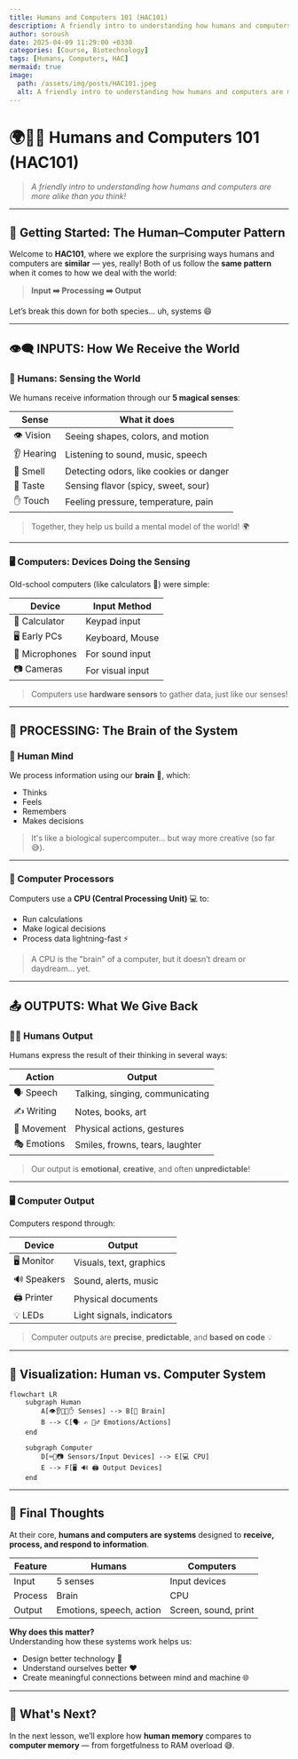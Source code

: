 ```yaml
---
title: Humans and Computers 101 (HAC101)
description: A friendly intro to understanding how humans and computers are more alike than you think!
author: soroush
date: 2025-04-09 11:29:00 +0330
categories: [Course, Biotechnology]
tags: [Humans, Computers, HAC]
mermaid: true
image:
  path: /assets/img/posts/HAC101.jpeg
  alt: A friendly intro to understanding how humans and computers are more alike than you think!
---
```

# 🌍👨‍💻 Humans and Computers 101 (HAC101)

> *A friendly intro to understanding how humans and computers are more alike than you think!*

---

## 🚀 Getting Started: The Human–Computer Pattern

Welcome to **HAC101**, where we explore the surprising ways humans and computers are **similar** — yes, really! Both of us follow the **same pattern** when it comes to how we deal with the world:

> **Input ➡️ Processing ➡️ Output**

Let’s break this down for both species… uh, systems 😄

---

## 👁️‍🗨️ INPUTS: How We Receive the World

### 🧠 Humans: Sensing the World
We humans receive information through our **5 magical senses**:

| Sense | What it does |
|-------|---------------|
| 👁️  Vision | Seeing shapes, colors, and motion |
| 👂 Hearing | Listening to sound, music, speech |
| 👃 Smell | Detecting odors, like cookies or danger |
| 👅 Taste | Sensing flavor (spicy, sweet, sour) |
| ✋ Touch | Feeling pressure, temperature, pain |

> Together, they help us build a mental model of the world! 🌍

---

### 🖥️ Computers: Devices Doing the Sensing

Old-school computers (like calculators 🧮) were simple:

| Device | Input Method |
|--------|--------------|
| 🧮 Calculator | Keypad input |
| 🖥️  Early PCs | Keyboard, Mouse |
| 🎤 Microphones | For sound input |
| 📷 Cameras | For visual input |

> Computers use **hardware sensors** to gather data, just like our senses!

---

## 🔄 PROCESSING: The Brain of the System

### 🧠 Human Mind

We process information using our **brain** 🧠, which:
- Thinks
- Feels
- Remembers
- Makes decisions

> It's like a biological supercomputer… but way more creative (so far 😅).

---

### 💾 Computer Processors

Computers use a **CPU (Central Processing Unit)** 💻 to:
- Run calculations
- Make logical decisions
- Process data lightning-fast ⚡

> A CPU is the "brain" of a computer, but it doesn’t dream or daydream... yet.

---

## 📤 OUTPUTS: What We Give Back

### 🧍‍♂️ Humans Output

Humans express the result of their thinking in several ways:

| Action | Output |
|--------|--------|
| 🗣️  Speech | Talking, singing, communicating |
| ✍️  Writing | Notes, books, art |
| 🤸‍ Movement | Physical actions, gestures |
| 🎭 Emotions | Smiles, frowns, tears, laughter |

> Our output is **emotional**, **creative**, and often **unpredictable**!

---

### 🖥️ Computer Output

Computers respond through:

| Device | Output |
|--------|--------|
| 🖥️  Monitor | Visuals, text, graphics |
| 🔊 Speakers | Sound, alerts, music |
| 🖨️  Printer | Physical documents |
| 💡 LEDs | Light signals, indicators |

> Computer outputs are **precise**, **predictable**, and **based on code** 💡

---

## 🎨 Visualization: Human vs. Computer System

```mermaid
flowchart LR
    subgraph Human
        A[👁️👂👃👅✋ Senses] --> B[🧠 Brain]
        B --> C[🗣️ ✍️ 🤸‍♂️ Emotions/Actions]
    end

    subgraph Computer
        D[⌨️🎤📷 Sensors/Input Devices] --> E[💻 CPU]
        E --> F[🖥️ 🔊 🖨️ Output Devices]
    end
```

---

## 🧠 Final Thoughts

At their core, **humans and computers are systems** designed to **receive, process, and respond to information**.

| Feature | Humans | Computers |
|--------|--------|-----------|
| Input | 5 senses | Input devices |
| Process | Brain | CPU |
| Output | Emotions, speech, action | Screen, sound, print |

**Why does this matter?**  
Understanding how these systems work helps us:
- Design better technology 🤖
- Understand ourselves better ❤️
- Create meaningful connections between mind and machine 🌐

---

## 📝 What's Next?

In the next lesson, we’ll explore how **human memory** compares to **computer memory** — from forgetfulness to RAM overload 😅.
